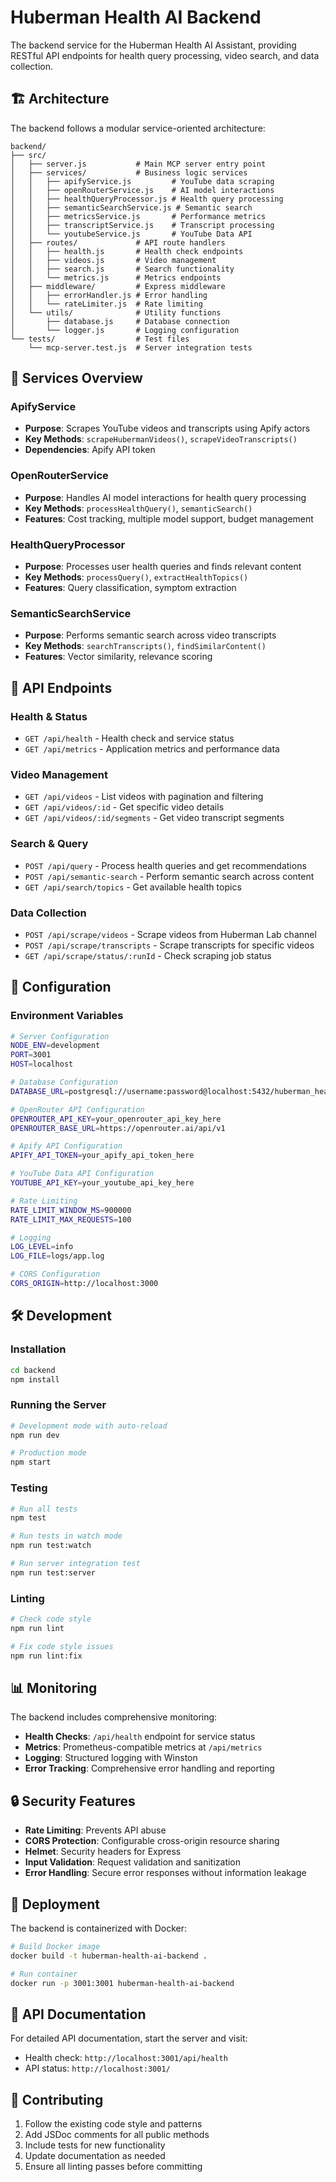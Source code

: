 # Huberman Health AI Backend

The backend service for the Huberman Health AI Assistant, providing RESTful API endpoints for health query processing, video search, and data collection.

## 🏗️ Architecture

The backend follows a modular service-oriented architecture:

```
backend/
├── src/
│   ├── server.js           # Main MCP server entry point
│   ├── services/           # Business logic services
│   │   ├── apifyService.js         # YouTube data scraping
│   │   ├── openRouterService.js    # AI model interactions
│   │   ├── healthQueryProcessor.js # Health query processing
│   │   ├── semanticSearchService.js # Semantic search
│   │   ├── metricsService.js       # Performance metrics
│   │   ├── transcriptService.js    # Transcript processing
│   │   └── youtubeService.js       # YouTube Data API
│   ├── routes/             # API route handlers
│   │   ├── health.js       # Health check endpoints
│   │   ├── videos.js       # Video management
│   │   ├── search.js       # Search functionality
│   │   └── metrics.js      # Metrics endpoints
│   ├── middleware/         # Express middleware
│   │   ├── errorHandler.js # Error handling
│   │   └── rateLimiter.js  # Rate limiting
│   └── utils/              # Utility functions
│       ├── database.js     # Database connection
│       └── logger.js       # Logging configuration
└── tests/                  # Test files
    └── mcp-server.test.js  # Server integration tests
```

## 🚀 Services Overview

### ApifyService
- **Purpose**: Scrapes YouTube videos and transcripts using Apify actors
- **Key Methods**: `scrapeHubermanVideos()`, `scrapeVideoTranscripts()`
- **Dependencies**: Apify API token

### OpenRouterService
- **Purpose**: Handles AI model interactions for health query processing
- **Key Methods**: `processHealthQuery()`, `semanticSearch()`
- **Features**: Cost tracking, multiple model support, budget management

### HealthQueryProcessor
- **Purpose**: Processes user health queries and finds relevant content
- **Key Methods**: `processQuery()`, `extractHealthTopics()`
- **Features**: Query classification, symptom extraction

### SemanticSearchService
- **Purpose**: Performs semantic search across video transcripts
- **Key Methods**: `searchTranscripts()`, `findSimilarContent()`
- **Features**: Vector similarity, relevance scoring

## 📡 API Endpoints

### Health & Status
- `GET /api/health` - Health check and service status
- `GET /api/metrics` - Application metrics and performance data

### Video Management
- `GET /api/videos` - List videos with pagination and filtering
- `GET /api/videos/:id` - Get specific video details
- `GET /api/videos/:id/segments` - Get video transcript segments

### Search & Query
- `POST /api/query` - Process health queries and get recommendations
- `POST /api/semantic-search` - Perform semantic search across content
- `GET /api/search/topics` - Get available health topics

### Data Collection
- `POST /api/scrape/videos` - Scrape videos from Huberman Lab channel
- `POST /api/scrape/transcripts` - Scrape transcripts for specific videos
- `GET /api/scrape/status/:runId` - Check scraping job status

## 🔧 Configuration

### Environment Variables

```bash
# Server Configuration
NODE_ENV=development
PORT=3001
HOST=localhost

# Database Configuration
DATABASE_URL=postgresql://username:password@localhost:5432/huberman_health_ai

# OpenRouter API Configuration
OPENROUTER_API_KEY=your_openrouter_api_key_here
OPENROUTER_BASE_URL=https://openrouter.ai/api/v1

# Apify API Configuration
APIFY_API_TOKEN=your_apify_api_token_here

# YouTube Data API Configuration
YOUTUBE_API_KEY=your_youtube_api_key_here

# Rate Limiting
RATE_LIMIT_WINDOW_MS=900000
RATE_LIMIT_MAX_REQUESTS=100

# Logging
LOG_LEVEL=info
LOG_FILE=logs/app.log

# CORS Configuration
CORS_ORIGIN=http://localhost:3000
```

## 🛠️ Development

### Installation
```bash
cd backend
npm install
```

### Running the Server
```bash
# Development mode with auto-reload
npm run dev

# Production mode
npm start
```

### Testing
```bash
# Run all tests
npm test

# Run tests in watch mode
npm run test:watch

# Run server integration test
npm run test:server
```

### Linting
```bash
# Check code style
npm run lint

# Fix code style issues
npm run lint:fix
```

## 📊 Monitoring

The backend includes comprehensive monitoring:

- **Health Checks**: `/api/health` endpoint for service status
- **Metrics**: Prometheus-compatible metrics at `/api/metrics`
- **Logging**: Structured logging with Winston
- **Error Tracking**: Comprehensive error handling and reporting

## 🔒 Security Features

- **Rate Limiting**: Prevents API abuse
- **CORS Protection**: Configurable cross-origin resource sharing
- **Helmet**: Security headers for Express
- **Input Validation**: Request validation and sanitization
- **Error Handling**: Secure error responses without information leakage

## 🚀 Deployment

The backend is containerized with Docker:

```bash
# Build Docker image
docker build -t huberman-health-ai-backend .

# Run container
docker run -p 3001:3001 huberman-health-ai-backend
```

## 📝 API Documentation

For detailed API documentation, start the server and visit:
- Health check: `http://localhost:3001/api/health`
- API status: `http://localhost:3001/`

## 🤝 Contributing

1. Follow the existing code style and patterns
2. Add JSDoc comments for all public methods
3. Include tests for new functionality
4. Update documentation as needed
5. Ensure all linting passes before committing
